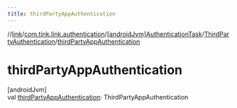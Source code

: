 ```yaml
---
title: thirdPartyAppAuthentication
---
```

//[link](../../../../index.html)/[com.tink.link.authentication](../../index.html)/[[androidJvm]AuthenticationTask](../index.html)/[ThirdPartyAuthentication](index.html)/[thirdPartyAppAuthentication](third-party-app-authentication.html)



# thirdPartyAppAuthentication



[androidJvm]\
val [thirdPartyAppAuthentication](third-party-app-authentication.html): ThirdPartyAppAuthentication




